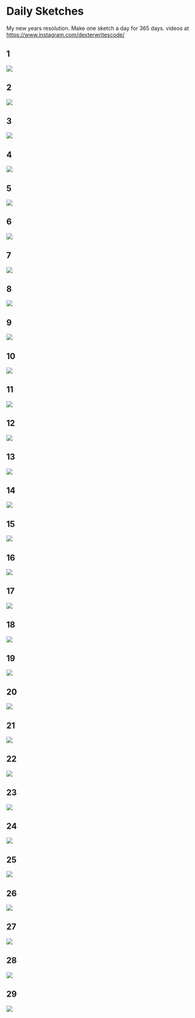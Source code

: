 # Daily Sketches
My new years resolution. Make one sketch a day for 365 days. 
videos at https://www.instagram.com/dexterwritescode/

## 1
![](thumbnails/01-01-17.png)
## 2
![](thumbnails/01-02-17.png)
## 3
![](thumbnails/01-03-17.png)
## 4
![](thumbnails/01-04-17.png)
## 5
![](thumbnails/01-05-17.png)
## 6
![](thumbnails/01-06-17.png)
## 7
![](thumbnails/01-07-17.png)
## 8
![](thumbnails/01-08-17.png)
## 9
![](thumbnails/01-09-17.png)
## 10
![](thumbnails/01-10-17.png)
## 11
![](thumbnails/01-11-17.png)
## 12
![](thumbnails/01-12-17.png)
## 13
![](thumbnails/01-13-17.png)
## 14
![](thumbnails/01-14-17.png)
## 15
![](thumbnails/01-15-17.png)
## 16
![](thumbnails/01-16-17.png)
## 17
![](thumbnails/01-17-17.png)
## 18
![](thumbnails/01-18-17.png)
## 19
![](thumbnails/01-19-17.png)
## 20
![](thumbnails/01-20-17.png)
## 21
![](thumbnails/01-21-17.png)
## 22
![](thumbnails/01-22-17.png)
## 23
![](thumbnails/01-23-17.png)
## 24
![](thumbnails/01-24-17.png)
## 25
![](thumbnails/01-25-17.png)
## 26
![](thumbnails/01-26-17.png)
## 27
![](thumbnails/01-27-17.png)
## 28
![](thumbnails/01-28-17.png)
## 29
![](thumbnails/01-29-17.png)
